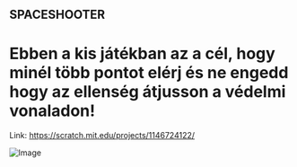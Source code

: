 ## SPACESHOOTER

# Ebben a kis játékban az a cél, hogy minél több pontot elérj és ne engedd hogy az ellenség átjusson a védelmi vonaladon!

Link: https://scratch.mit.edu/projects/1146724122/

![Image](https://github.com/user-attachments/assets/8e4cd21c-0fd0-489d-a13e-d8a6f7d8b404)
